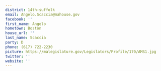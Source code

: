 ```yaml
---
district: 14th-suffolk
email: Angelo.Scaccia@mahouse.gov
facebook: ''
first_name: Angelo
hometown: Boston
house_url: ''
last_name: Scaccia
party: D
phone: (617) 722-2230
picture: https://malegislature.gov/Legislators/Profile/170/AMS1.jpg
twitter: ''
website: ''
---
```

